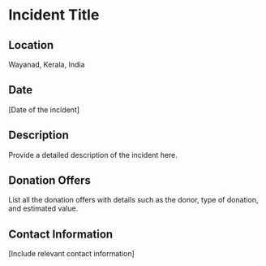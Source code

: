 # Incident Title

## Location

Wayanad, Kerala, India

## Date

[Date of the incident]

## Description

Provide a detailed description of the incident here.

## Donation Offers

List all the donation offers with details such as the donor, type of donation, and estimated value.

## Contact Information

[Include relevant contact information]
